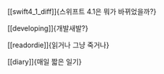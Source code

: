 [[swift4_1_diff]]{스위프트 4.1은 뭐가 바뀌었을까?}

[[developing]]{개발새발?}

[[readordie]]{읽거나 그냥 죽거나}

[[diary]]{매일 짧은 일기}
